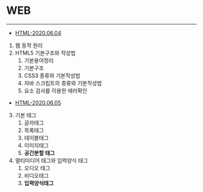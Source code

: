 # WEB

------

- [HTML-2020.06.04](https://github.com/alikwon/web/blob/master/basic_0604/HTML(2020.06.04).md)

1. 웹 동작 원리
2. HTML5 기본구조와 작성법
   1. 기본용어정리
   2. 기본구조
   3. CSS3 종류와 기본작성법
   4. 자바 스크립트의 종류와 기본작성법
   5. 요소 검사를 이용한 에러확인





- [HTML-2020.06.05](https://github.com/alikwon/web/blob/master/Ex_0605/HTML(2020.06.05).md)

3. 기본 태그
   1. 글자태그
   2. 목록태그
   3. 테이블태그
   4. 이미지태그
   5. **공간분할 태그**
4. 멀티미디어 태그와 입력양식 태그
   1. 오디오 태그
   2. 비디오태그
   3. **입력양식태그**